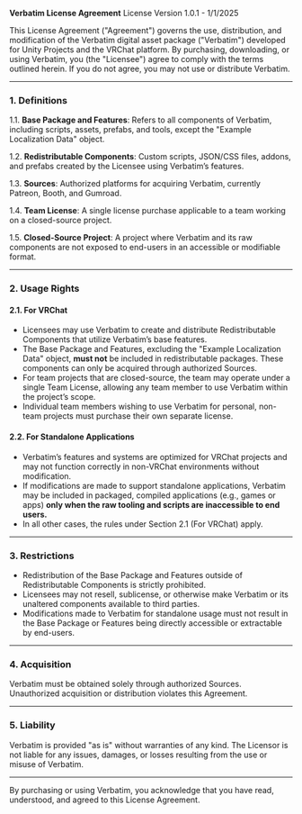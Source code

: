 **Verbatim License Agreement**
License Version 1.0.1 - 1/1/2025

This License Agreement ("Agreement") governs the use, distribution, and modification of the Verbatim digital asset package ("Verbatim") developed for Unity Projects and the VRChat platform. By purchasing, downloading, or using Verbatim, you (the "Licensee") agree to comply with the terms outlined herein. If you do not agree, you may not use or distribute Verbatim.

---

### 1. Definitions
1.1. **Base Package and Features**: Refers to all components of Verbatim, including scripts, assets, prefabs, and tools, except the "Example Localization Data" object.

1.2. **Redistributable Components**: Custom scripts, JSON/CSS files, addons, and prefabs created by the Licensee using Verbatim’s features.

1.3. **Sources**: Authorized platforms for acquiring Verbatim, currently Patreon, Booth, and Gumroad.

1.4. **Team License**: A single license purchase applicable to a team working on a closed-source project.

1.5. **Closed-Source Project**: A project where Verbatim and its raw components are not exposed to end-users in an accessible or modifiable format.

---

### 2. Usage Rights
#### 2.1. **For VRChat**
- Licensees may use Verbatim to create and distribute Redistributable Components that utilize Verbatim’s base features.
- The Base Package and Features, excluding the "Example Localization Data" object, **must not** be included in redistributable packages. These components can only be acquired through authorized Sources.
- For team projects that are closed-source, the team may operate under a single Team License, allowing any team member to use Verbatim within the project’s scope.
- Individual team members wishing to use Verbatim for personal, non-team projects must purchase their own separate license.

#### 2.2. **For Standalone Applications**
- Verbatim’s features and systems are optimized for VRChat projects and may not function correctly in non-VRChat environments without modification.
- If modifications are made to support standalone applications, Verbatim may be included in packaged, compiled applications (e.g., games or apps) **only when the raw tooling and scripts are inaccessible to end users.**
- In all other cases, the rules under Section 2.1 (For VRChat) apply.

---

### 3. Restrictions
- Redistribution of the Base Package and Features outside of Redistributable Components is strictly prohibited.
- Licensees may not resell, sublicense, or otherwise make Verbatim or its unaltered components available to third parties.
- Modifications made to Verbatim for standalone usage must not result in the Base Package or Features being directly accessible or extractable by end-users.

---

### 4. Acquisition
Verbatim must be obtained solely through authorized Sources. Unauthorized acquisition or distribution violates this Agreement.

---

### 5. Liability
Verbatim is provided "as is" without warranties of any kind. The Licensor is not liable for any issues, damages, or losses resulting from the use or misuse of Verbatim.

---

By purchasing or using Verbatim, you acknowledge that you have read, understood, and agreed to this License Agreement.
